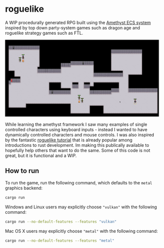 # roguelike

A WIP procedurally generated RPG built using the [Amethyst ECS system](https://amethyst.rs/) inspired by top down party-system games such as dragon age and roguelike strategy games such as FTL.

![screenshot](screenshot.gif)

While learning the amethyst framework I saw many examples of single controlled characters using keyboard inputs - instead I wanted to have dynamically controlled characters and mouse controls. I was also inspired by the fantastic [roguelike tutorial](https://tomassedovic.github.io/roguelike-tutorial/) that is already popular among introductions to rust development. Im making this publically available to hopefully help others that want to do the same. Some of this code is not great, but it is functional and a WIP.

## How to run

To run the game, run the following command, which defaults to the `metal` graphics backend:

```bash
cargo run
```

Windows and Linux users may explicitly choose `"vulkan"` with the following command:

```bash
cargo run --no-default-features --features "vulkan"
```

Mac OS X users may explicitly choose `"metal"` with the following command:

```bash
cargo run --no-default-features --features "metal"
```
